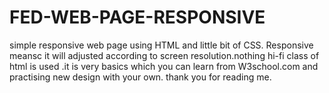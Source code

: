 # FED-WEB-PAGE-RESPONSIVE
 simple responsive web page using HTML and little bit of CSS. Responsive  meansc it will adjusted according to screen resolution.nothing hi-fi class of html is used .it is very basics which you can learn from W3school.com and practising new design with your own.
 thank you for reading me.
